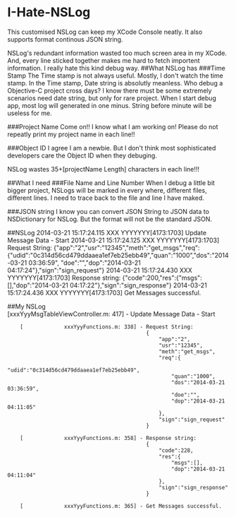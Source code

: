 I-Hate-NSLog
============

This customised NSLog can keep my XCode Console neatly. It also supports format continous JSON string.

NSLog's redundant information wasted too much screen area in my XCode. And, every line sticked together makes me hard to fetch importent information. I really hate this kind debug way. 
##What NSLog has
###Time Stamp
The Time stamp is not always useful. Mostly, I don't watch the time stamp. In the Time stamp, Date string is absolutly meanless. Who debug a Objective-C project cross days? I know there must be some extremely scenarios need date string, but only for rare project. When I start debug app, most log will generated in one minus. String before minute will be useless for me.  

###Project Name
Come on!! I know what I am working on! Please do not repeatly print my project name in each line!!

###Object ID
I agree I am a newbie. But I don't think most sophisticated developers care the Object ID when they debuging.

NSLog wastes 35+[projectName Length] characters in each line!!!

##What I need
###File Name and Line Number
When I debug a little bit bigger project, NSLogs will be marked in every where, different files, different lines. I need to trace back to the file and line I have maked.

###JSON string
I know you can convert JSON String to JSON data to NSDictionary for NSLog. But the format will not be the standard JSON.



##NSLog
		2014-03-21 15:17:24.115 XXX YYYYYYY[4173:1703] Update Message Data - Start
		2014-03-21 15:17:24.125 XXX YYYYYYY[4173:1703] Request String: {"app":"2","usr":"12345","meth":"get_msgs","req":{"udid":"0c314d56cd479ddaaea1ef7eb25ebb49","quan":"1000","dos":"2014-03-21 03:36:59", "doe":"","dop":"2014-03-21 04:17:24"},"sign":"sign_request"}
		2014-03-21 15:17:24.430 XXX YYYYYYY[4173:1703] Response string: {"code":200,"res":{"msgs":[],"dop":"2014-03-21 04:17:22"},"sign":"sign_response"}
		2014-03-21 15:17:24.436 XXX YYYYYYY[4173:1703] Get Messages successful.

##My NSLog    
		[xxxYyyMsgTableViewController.m: 417] - Update Message Data - Start

		[             xxxYyyFunctions.m: 338] - Request String: 
												{											
													"app":"2",
													"usr":"12345",
													"meth":"get_msgs",
													"req":{												
														"udid":"0c314d56cd479ddaaea1ef7eb25ebb49",
														"quan":"1000",
														"dos":"2014-03-21 03:36:59",
														"doe":"",
														"dop":"2014-03-21 04:11:05"
													},
													"sign":"sign_request"
												}

		[             xxxYyyFunctions.m: 358] - Response string: 
												{											
													"code":228,
													"res":{												
														"msgs":[],
														"dop":"2014-03-21 04:11:04"
													},
													"sign":"sign_response"
												}

		[             xxxYyyFunctions.m: 365] - Get Messages successful.
